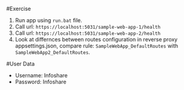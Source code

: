 #Exercise

1. Run app using `run.bat` file.
2. Call url: `https://localhost:5031/sample-web-app-1/health`
3. Call url: `https://localhost:5031/sample-web-app-2/health`
4. Look at differnces between routes configuration in reverse proxy appsettings.json, compare rule: `SampleWebApp_DefaultRoutes` with `SampleWebApp2_DefaultRoutes`.


#User Data

- Username: Infoshare
- Password: Infoshare

